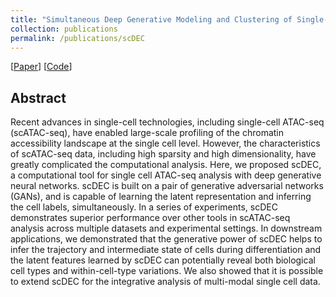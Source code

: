 ```yaml
---
title: "Simultaneous Deep Generative Modeling and Clustering of Single-cell Genomic Data" 
collection: publications
permalink: /publications/scDEC
---
```

[[Paper](https://www.nature.com/articles/s42256-021-00333-y)] [[Code](https://github.com/kimmo1019/scDEC)] 

## Abstract
Recent advances in single-cell technologies, including single-cell ATAC-seq (scATAC-seq), have enabled large-scale profiling of the chromatin accessibility landscape at the single cell level. However, the characteristics of scATAC-seq data, including high sparsity and high dimensionality, have greatly complicated the computational analysis. Here, we proposed scDEC, a computational tool for single cell ATAC-seq analysis with deep generative neural networks. scDEC is built on a pair of generative adversarial networks (GANs), and is capable of learning the latent representation and inferring the cell labels, simultaneously. In a series of experiments, scDEC demonstrates superior performance over other tools in scATAC-seq analysis across multiple datasets and experimental settings. In downstream applications, we demonstrated that the generative power of scDEC helps to infer the trajectory and intermediate state of cells during differentiation and the latent features learned by scDEC can potentially reveal both biological cell types and within-cell-type variations. We also showed that it is possible to extend scDEC for the integrative analysis of multi-modal single cell data.
